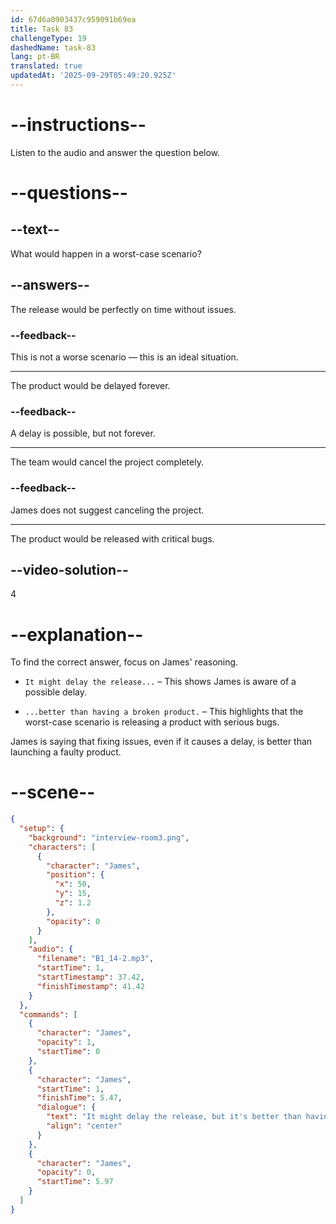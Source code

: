 ```yaml
---
id: 67d6a0903437c959091b69ea
title: Task 83
challengeType: 19
dashedName: task-83
lang: pt-BR
translated: true
updatedAt: '2025-09-29T05:49:20.925Z'
---
```


<!-- (audio) James: It might delay the release, but it's better than having a broken product. -->

# --instructions--

Listen to the audio and answer the question below.

# --questions--

## --text--

What would happen in a worst-case scenario?

## --answers--

The release would be perfectly on time without issues.

### --feedback--

This is not a worse scenario — this is an ideal situation.

---

The product would be delayed forever.

### --feedback--

A delay is possible, but not forever.

---

The team would cancel the project completely.

### --feedback--

James does not suggest canceling the project.

---

The product would be released with critical bugs.

## --video-solution--

4

# --explanation--

To find the correct answer, focus on James' reasoning.

- `It might delay the release...` – This shows James is aware of a possible delay.

- `...better than having a broken product.` – This highlights that the worst-case scenario is releasing a product with serious bugs.

James is saying that fixing issues, even if it causes a delay, is better than launching a faulty product.

# --scene--

```json
{
  "setup": {
    "background": "interview-room3.png",
    "characters": [
      {
        "character": "James",
        "position": {
          "x": 50,
          "y": 15,
          "z": 1.2
        },
        "opacity": 0
      }
    ],
    "audio": {
      "filename": "B1_14-2.mp3",
      "startTime": 1,
      "startTimestamp": 37.42,
      "finishTimestamp": 41.42
    }
  },
  "commands": [
    {
      "character": "James",
      "opacity": 1,
      "startTime": 0
    },
    {
      "character": "James",
      "startTime": 1,
      "finishTime": 5.47,
      "dialogue": {
        "text": "It might delay the release, but it's better than having a broken product.",
        "align": "center"
      }
    },
    {
      "character": "James",
      "opacity": 0,
      "startTime": 5.97
    }
  ]
}
```
